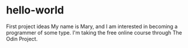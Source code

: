 # hello-world
First project ideas
My name is Mary, and I am interested in becoming a programmer of some type. I'm taking the free online course through The Odin Project.

